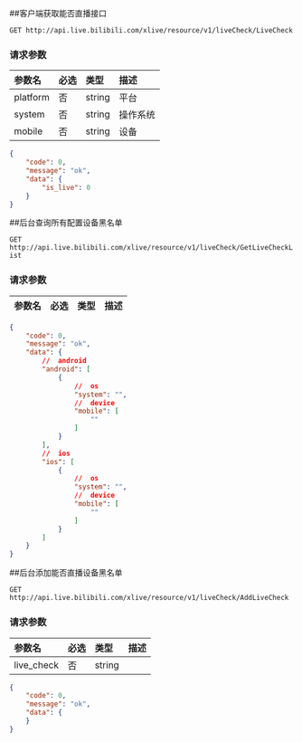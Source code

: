 ##客户端获取能否直播接口

`GET http://api.live.bilibili.com/xlive/resource/v1/liveCheck/LiveCheck`

### 请求参数

|参数名|必选|类型|描述|
|:---|:---|:---|:---|
|platform|否|string| 平台|
|system|否|string| 操作系统|
|mobile|否|string| 设备|

```json
{
    "code": 0,
    "message": "ok",
    "data": {
        "is_live": 0
    }
}
```

##后台查询所有配置设备黑名单

`GET http://api.live.bilibili.com/xlive/resource/v1/liveCheck/GetLiveCheckList`

### 请求参数

|参数名|必选|类型|描述|
|:---|:---|:---|:---|

```json
{
    "code": 0,
    "message": "ok",
    "data": {
        //  android
        "android": [
            {
                //  os
                "system": "",
                //  device
                "mobile": [
                    ""
                ]
            }
        ],
        //  ios
        "ios": [
            {
                //  os
                "system": "",
                //  device
                "mobile": [
                    ""
                ]
            }
        ]
    }
}
```

##后台添加能否直播设备黑名单

`GET http://api.live.bilibili.com/xlive/resource/v1/liveCheck/AddLiveCheck`

### 请求参数

|参数名|必选|类型|描述|
|:---|:---|:---|:---|
|live_check|否|string||

```json
{
    "code": 0,
    "message": "ok",
    "data": {
    }
}
```


